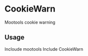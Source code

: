 CookieWarn
==========

Mootools cookie warning

Usage
-----

Incloude mootools
Include CookieWarn

<script type="text/javascript">
</script>
